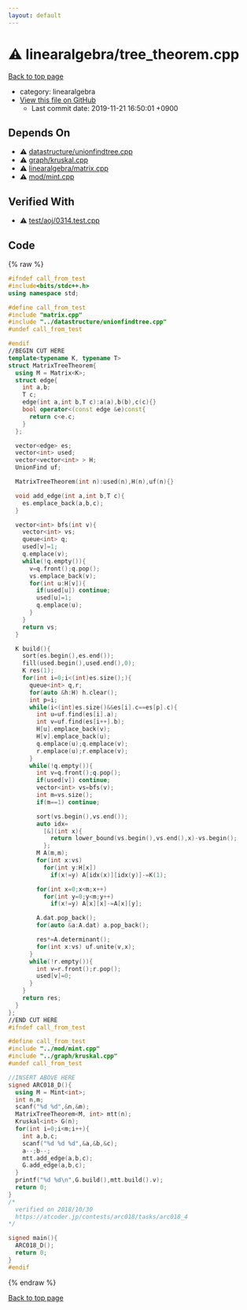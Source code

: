 ```yaml
---
layout: default
---
```


<!-- mathjax config similar to math.stackexchange -->
<script type="text/javascript" async
  src="https://cdnjs.cloudflare.com/ajax/libs/mathjax/2.7.5/MathJax.js?config=TeX-MML-AM_CHTML">
</script>
<script type="text/x-mathjax-config">
  MathJax.Hub.Config({
    TeX: { equationNumbers: { autoNumber: "AMS" }},
    tex2jax: {
      inlineMath: [ ['$','$'] ],
      processEscapes: true
    },
    "HTML-CSS": { matchFontHeight: false },
    displayAlign: "left",
    displayIndent: "2em"
  });
</script>

<script type="text/javascript" src="https://cdnjs.cloudflare.com/ajax/libs/jquery/3.4.1/jquery.min.js"></script>
<script src="https://cdn.jsdelivr.net/npm/jquery-balloon-js@1.1.2/jquery.balloon.min.js" integrity="sha256-ZEYs9VrgAeNuPvs15E39OsyOJaIkXEEt10fzxJ20+2I=" crossorigin="anonymous"></script>
<script type="text/javascript" src="../../assets/js/copy-button.js"></script>
<link rel="stylesheet" href="../../assets/css/copy-button.css" />


# :warning: linearalgebra/tree_theorem.cpp
<a href="../../index.html">Back to top page</a>

* category: linearalgebra
* <a href="{{ site.github.repository_url }}/blob/master/linearalgebra/tree_theorem.cpp">View this file on GitHub</a>
    - Last commit date: 2019-11-21 16:50:01 +0900




## Depends On
* :warning: <a href="../datastructure/unionfindtree.cpp.html">datastructure/unionfindtree.cpp</a>
* :warning: <a href="../graph/kruskal.cpp.html">graph/kruskal.cpp</a>
* :warning: <a href="matrix.cpp.html">linearalgebra/matrix.cpp</a>
* :warning: <a href="../mod/mint.cpp.html">mod/mint.cpp</a>


## Verified With
* :warning: <a href="../../verify/test/aoj/0314.test.cpp.html">test/aoj/0314.test.cpp</a>


## Code
{% raw %}
```cpp
#ifndef call_from_test
#include<bits/stdc++.h>
using namespace std;

#define call_from_test
#include "matrix.cpp"
#include "../datastructure/unionfindtree.cpp"
#undef call_from_test

#endif
//BEGIN CUT HERE
template<typename K, typename T>
struct MatrixTreeTheorem{
  using M = Matrix<K>;
  struct edge{
    int a,b;
    T c;
    edge(int a,int b,T c):a(a),b(b),c(c){}
    bool operator<(const edge &e)const{
      return c<e.c;
    }
  };

  vector<edge> es;
  vector<int> used;
  vector<vector<int> > H;
  UnionFind uf;

  MatrixTreeTheorem(int n):used(n),H(n),uf(n){}

  void add_edge(int a,int b,T c){
    es.emplace_back(a,b,c);
  }

  vector<int> bfs(int v){
    vector<int> vs;
    queue<int> q;
    used[v]=1;
    q.emplace(v);
    while(!q.empty()){
      v=q.front();q.pop();
      vs.emplace_back(v);
      for(int u:H[v]){
        if(used[u]) continue;
        used[u]=1;
        q.emplace(u);
      }
    }
    return vs;
  }

  K build(){
    sort(es.begin(),es.end());
    fill(used.begin(),used.end(),0);
    K res(1);
    for(int i=0;i<(int)es.size();){
      queue<int> q,r;
      for(auto &h:H) h.clear();
      int p=i;
      while(i<(int)es.size()&&es[i].c==es[p].c){
        int u=uf.find(es[i].a);
        int v=uf.find(es[i++].b);
        H[u].emplace_back(v);
        H[v].emplace_back(u);
        q.emplace(u);q.emplace(v);
        r.emplace(u);r.emplace(v);
      }
      while(!q.empty()){
        int v=q.front();q.pop();
        if(used[v]) continue;
        vector<int> vs=bfs(v);
        int m=vs.size();
        if(m==1) continue;

        sort(vs.begin(),vs.end());
        auto idx=
          [&](int x){
            return lower_bound(vs.begin(),vs.end(),x)-vs.begin();
          };
        M A(m,m);
        for(int x:vs)
          for(int y:H[x])
            if(x!=y) A[idx(x)][idx(y)]-=K(1);

        for(int x=0;x<m;x++)
          for(int y=0;y<m;y++)
            if(x!=y) A[x][x]-=A[x][y];

        A.dat.pop_back();
        for(auto &a:A.dat) a.pop_back();

        res*=A.determinant();
        for(int x:vs) uf.unite(v,x);
      }
      while(!r.empty()){
        int v=r.front();r.pop();
        used[v]=0;
      }
    }
    return res;
  }
};
//END CUT HERE
#ifndef call_from_test

#define call_from_test
#include "../mod/mint.cpp"
#include "../graph/kruskal.cpp"
#undef call_from_test

//INSERT ABOVE HERE
signed ARC018_D(){
  using M = Mint<int>;
  int n,m;
  scanf("%d %d",&n,&m);
  MatrixTreeTheorem<M, int> mtt(n);
  Kruskal<int> G(n);
  for(int i=0;i<m;i++){
    int a,b,c;
    scanf("%d %d %d",&a,&b,&c);
    a--;b--;
    mtt.add_edge(a,b,c);
    G.add_edge(a,b,c);
  }
  printf("%d %d\n",G.build(),mtt.build().v);
  return 0;
}
/*
  verified on 2018/10/30
  https://atcoder.jp/contests/arc018/tasks/arc018_4
*/

signed main(){
  ARC018_D();
  return 0;
}
#endif

```
{% endraw %}

<a href="../../index.html">Back to top page</a>

